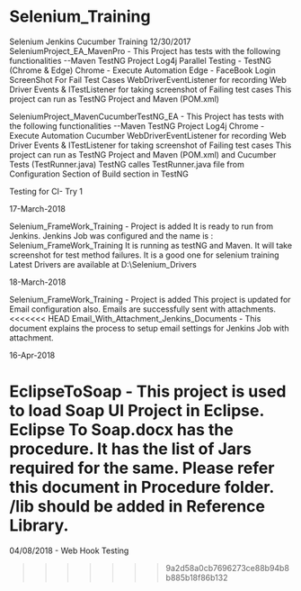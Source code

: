 # Selenium_Training
Selenium Jenkins Cucumber Training
12/30/2017 
SeleniumProject_EA_MavenPro - This Project has tests with the following functionalities
--Maven TestNG Project
Log4j
Parallel Testing - TestNG (Chrome & Edge)
Chrome - Execute Automation
Edge - FaceBook Login
ScreenShot For Fail Test Cases
WebDriverEventListener for recording Web Driver Events & ITestListener for taking screenshot of Failing test cases
This project can run as TestNG Project and Maven (POM.xml)

SeleniumProject_MavenCucumberTestNG_EA - This Project has tests with the following functionalities
--Maven TestNG Project
Log4j
Chrome - Execute Automation
Cucumber
WebDriverEventListener for recording Web Driver Events & ITestListener for taking screenshot of Failing test cases
This project can run as TestNG Project and Maven (POM.xml) and Cucumber Tests (TestRunner.java)
TestNG calles TestRunner.java file from Configuration Section of Build section in TestNG

Testing for CI- Try 1


17-March-2018 

Selenium_FrameWork_Training - Project is added
It is ready to run from Jenkins. Jenkins Job was configured and the name is : Selenium_FrameWork_Training
It is running as testNG and Maven. It will take screenshot for test method failures. It is a good one for selenium training
Latest Drivers are available at D:\Selenium_Drivers

18-March-2018 

Selenium_FrameWork_Training - Project is added
This project is updated for Email configuration also. Emails are successfully sent with attachments.
<<<<<<< HEAD
Email_With_Attachment_Jenkins_Documents - This document explains the process to setup email settings for Jenkins Job with attachment.

16-Apr-2018

EclipseToSoap - This project is used to load Soap UI Project in Eclipse. 
Eclipse To Soap.docx has the procedure. It has the list of Jars required for the same. Please refer this document in Procedure folder.
<Soap Installation Folder>/lib should be added in Reference Library.
=======

04/08/2018 - Web Hook Testing
>>>>>>> 9a2d58a0cb7696273ce88b94b8b885b18f86b132
